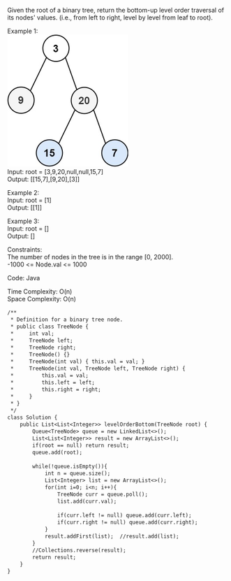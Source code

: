 Given the root of a binary tree, return the bottom-up level order traversal of its nodes' values. (i.e., from left to right, level by level from leaf to root).  
  
Example 1:  
![level order](Images/levelorder.jpg)  
Input: root = [3,9,20,null,null,15,7]  
Output: [[15,7],[9,20],[3]]  
  
Example 2:  
Input: root = [1]  
Output: [[1]]  
  
Example 3:  
Input: root = []  
Output: []  
  
Constraints:  
The number of nodes in the tree is in the range [0, 2000].  
-1000 <= Node.val <= 1000  

Code: Java  
  
Time Complexity: O(n)  
Space Complexity: O(n)  
  
```
/**
 * Definition for a binary tree node.
 * public class TreeNode {
 *     int val;
 *     TreeNode left;
 *     TreeNode right;
 *     TreeNode() {}
 *     TreeNode(int val) { this.val = val; }
 *     TreeNode(int val, TreeNode left, TreeNode right) {
 *         this.val = val;
 *         this.left = left;
 *         this.right = right;
 *     }
 * }
 */
class Solution {
    public List<List<Integer>> levelOrderBottom(TreeNode root) {
        Queue<TreeNode> queue = new LinkedList<>();
        List<List<Integer>> result = new ArrayList<>();
        if(root == null) return result;
        queue.add(root);

        while(!queue.isEmpty()){
            int n = queue.size();
            List<Integer> list = new ArrayList<>();
            for(int i=0; i<n; i++){
                TreeNode curr = queue.poll();
                list.add(curr.val);

                if(curr.left != null) queue.add(curr.left);
                if(curr.right != null) queue.add(curr.right);
            }
            result.addFirst(list);  //result.add(list);
        }
        //Collections.reverse(result);
        return result;
    }
}
```
